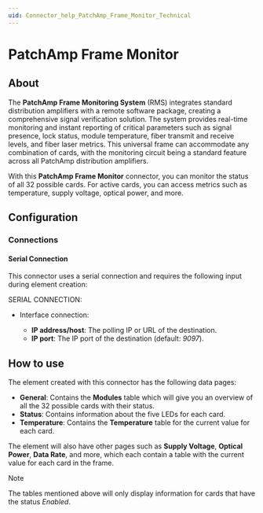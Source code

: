 ```yaml
---
uid: Connector_help_PatchAmp_Frame_Monitor_Technical
---
```


# PatchAmp Frame Monitor

## About

The **PatchAmp Frame Monitoring System** (RMS) integrates standard distribution amplifiers with a remote software package, creating a comprehensive signal verification solution. The system provides real-time monitoring and instant reporting of critical parameters such as signal presence, lock status, module temperature, fiber transmit and receive levels, and fiber laser metrics. This universal frame can accommodate any combination of cards, with the monitoring circuit being a standard feature across all PatchAmp distribution amplifiers.

With this **PatchAmp Frame Monitor** connector, you can monitor the status of all 32 possible cards. For active cards, you can access metrics such as temperature, supply voltage, optical power, and more.

## Configuration

### Connections

#### Serial Connection

This connector uses a serial connection and requires the following input during element creation:

SERIAL CONNECTION:

- Interface connection:

  - **IP address/host**: The polling IP or URL of the destination.
  - **IP port**: The IP port of the destination (default: *9097*).

## How to use

The element created with this connector has the following data pages:

- **General**: Contains the **Modules** table which will give you an overview of all the 32 possible cards with their status.
- **Status**: Contains information about the five LEDs for each card.
- **Temperature**: Contains the **Temperature** table for the current value for each card.

The element will also have other pages such as **Supply Voltage**, **Optical Power**, **Data Rate**, and more, which each contain a table with the current value for each card in the frame.

> [!NOTE]
> The tables mentioned above will only display information for cards that have the status *Enabled*.
